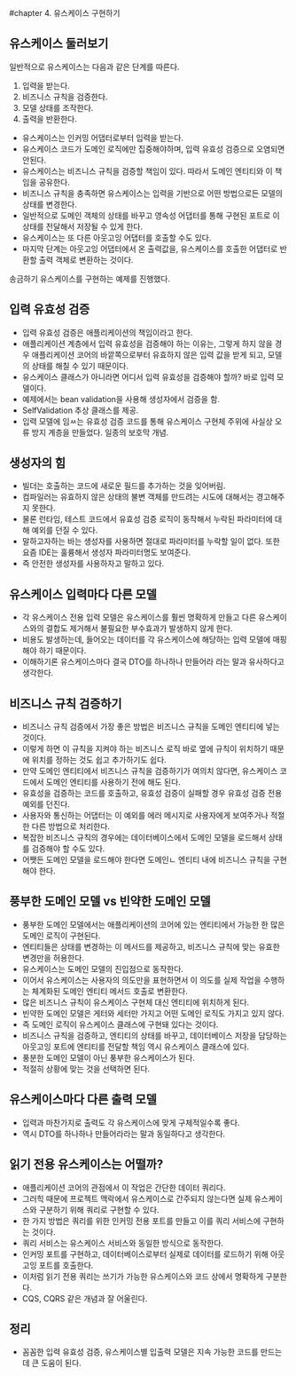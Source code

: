 #chapter 4. 유스케이스 구현하기

## 유스케이스 둘러보기

일반적으로 유스케이스는 다음과 같은 단계를 따른다.

1. 입력을 받는다.
2. 비즈니스 규칙을 검증한다.
3. 모델 상태를 조작한다.
4. 출력을 반환한다.

* 유스케이스는 인커밍 어댑터로부터 입력을 받는다.
* 유스케이스 코드가 도메인 로직에만 집중해야하며, 입력 유효성 검증으로 오염되면 안된다.
* 유스케이스는 비즈니스 규칙을 검증할 책임이 있다. 따라서 도메인 엔티티와 이 책임을 공유한다.
* 비즈니스 규칙을 충족하면 유스케이스는 입력을 기반으로 어떤 방법으로든 모델의 상태를 변경한다.
* 일반적으로 도메인 객체의 상태를 바꾸고 영속성 어댑터를 통해 구현된 포트로 이 상태를 전달해서 저장될 수 있게 한다.
* 유스케이스는 또 다른 아웃고잉 어댑터를 호출할 수도 있다.
* 마지막 단계는 아웃고잉 어댑터에서 온 출력값을, 유스케이스를 호출한 어댑터로 반환할 출력 객체로 변환하는 것이다.

송금하기 유스케이스를 구현하는 예제를 진행했다.

## 입력 유효성 검증

* 입력 유효성 검증은 애플리케이션의 책임이라고 한다.
* 애플리케이션 계층에서 입력 유효성을 검증해야 하는 이유는, 그렇게 하지 않을 경우 애플리케이션 코어의 바깥쪽으로부터 유효하지 않은 입력 값을 받게 되고, 모델의 상태를 해칠 수 있기 때문이다.
* 유스케이스 클래스가 아니라면 어디서 입력 유효성을 검증해야 할까? 바로 입력 모델이다.
* 예제에서는 bean validation을 사용해 생성자에서 검증을 함.
* SelfValidation 추상 클래스를 제공.
* 입력 모델에 임ㅆ는 유효성 검증 코드를 통해 유스케이스 구현체 주위에 사실상 오류 방지 계층을 만들었다. 일종의 보호막 개념.

## 생성자의 힘

* 빌더는 호출하는 코드에 새로운 필드를 추가하는 것을 잊어버림.
* 컴파일러는 유효하지 않은 상태의 불변 객체를 만드려는 시도에 대해서는 경고해주지 못한다.
* 물론 런타임, 테스트 코드에서 유효성 검증 로직이 동작해서 누락된 파라미터에 대해 예외를 던질 수 있다.
* 말하고자하는 바는 생성자를 사용하면 절대로 파라미터를 누락할 일이 없다. 또한 요즘 IDE는 훌륭해서 생성자 파라미터명도 보여준다.
* 즉 안전한 생성자를 사용하자고 말하고 있다.

## 유스케이스 입력마다 다른 모델

* 각 유스케이스 전용 입력 모델은 유스케이스를 훨씬 명확하게 만들고 다른 유스케이스와의 결합도 제거해서 불필요한 부수효과가 발생하지 않게 한다.
* 비용도 발생하는데, 들어오는 데이터를 각 유스케이스에 해당하는 입력 모델에 매핑해야 하기 때문이다.
* 이해하기론 유스케이스마다 결국 DTO를 하나하나 만들어라 라는 말과 유사하다고 생각한다.

## 비즈니스 규칙 검증하기

* 비즈니스 규칙 검증에서 가장 좋은 방법은 비즈니스 규칙을 도메인 엔티티에 넣는 것이다.
* 이렇게 하면 이 규칙을 지켜야 하는 비즈니스 로직 바로 옆에 규칙이 위치하기 때문에 위치를 정하는 것도 쉽고 추가하기도 쉽다.
* 만약 도메인 엔티티에서 비즈니스 규칙을 검증하기가 여의치 않다면, 유스케이스 코드에서 도메인 엔티티를 사용하기 전에 해도 된다.
* 유효성을 검증하는 코드를 호출하고, 유효성 검증이 실패할 경우 유효성 검증 전용 예외를 던진다.
* 사용자와 통신하는 어댑터는 이 예외를 에러 메시지로 사용자에게 보여주거나 적절한 다른 방법으로 처리한다.
* 복잡한 비즈니스 규칙의 경우에는 데이터베이스에서 도메인 모델을 로드해서 상태를 검증해야 할 수도 있다.
* 어쨋든 도메인 모델을 로드해야 한다면 도메인ㄴ 엔티티 내에 비즈니스 규칙을 구현해야 한다.

## 풍부한 도메인 모델 vs 빈약한 도메인 모델

* 풍부한 도메인 모델에서는 애플리케이션의 코어에 있는 엔티티에서 가능한 한 많은 도메인 로직이 구현된다.
* 엔티티들은 상태를 변경하는 이 메서드를 제공하고, 비즈니스 규칙에 맞는 유효한 변경만을 허용한다.
* 유스케이스는 도메인 모델의 진입점으로 동작한다.
* 이어서 유스케이스는 사용자의 의도만을 표현하면서 이 의도를 실제 작업을 수행하는 체계화된 도메인 엔티티 메서드 호출로 변환한다.
* 많은 비즈니스 규칙이 유스케이스 구현체 대신 엔티티에 위치하게 된다.
* 빈약한 도메인 모델은 게터와 세터만 가지고 어떤 도메인 로직도 가지고 있지 않다.
* 즉 도메인 로직이 유스케이스 클래스에 구현돼 있다는 것이다.
* 비즈니스 규칙을 검증하고, 엔티티의 상태를 바꾸고, 데이터베이스 저장을 담당하는 아웃고잉 포트에 엔티티를 전달할 책임 역시 유스케이스 클래스에 있다.
* 풍분한 도메인 모델이 아닌 풍부한 유스케이스가 된다.
* 적절히 상황에 맞는 것을 선택하면 된다.

## 유스케이스마다 다른 출력 모델

* 입력과 마찬가지로 출력도 각 유스케이스에 맞게 구체적일수록 좋다.
* 역시 DTO를 하나하나 만들어라라는 말과 동일하다고 생각한다.

## 읽기 전용 유스케이스는 어떨까?

* 애플리케이션 코어의 관점에서 이 작업은 간단한 데이터 쿼리다.
* 그러힉 때문에 프로젝트 맥락에서 유스케이스로 간주되지 않는다면 실제 유스케이스와 구분하기 위해 쿼리로 구현할 수 있다.
* 한 가지 방법은 쿼리를 위한 인커밍 전용 포트를 만들고 이를 쿼리 서비스에 구현하는 것이다.
* 쿼리 서비스는 유스케이스 서비스와 동일한 방식으로 동작한다.
* 인커밍 포트를 구현하고, 데이터베이스로부터 실제로 데이터를 로드하기 위해 아웃고잉 포트를 호출한다.
* 이처럼 읽기 전용 쿼리는 쓰기가 가능한 유스케이스와 코드 상에서 명확하게 구분한다.
* CQS, CQRS 같은 개념과 잘 어울린다.

## 정리

* 꼼꼼한 입력 유효성 검증, 유스케이스별 입출력 모델은 지속 가능한 코드를 만드는 데 큰 도움이 된다.